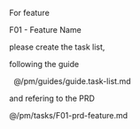 For feature

  F01 - Feature Name

please create the task list,

following the guide

  @/pm/guides/guide.task-list.md

and refering to the PRD

  @/pm/tasks/F01-prd-feature.md
